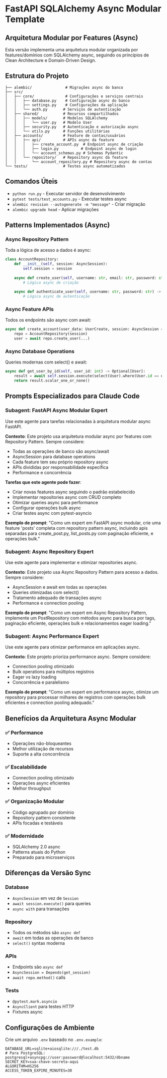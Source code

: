 # FastAPI SQLAlchemy Async Modular Template

## Arquitetura Modular por Features (Async)

Esta versão implementa uma arquitetura modular organizada por features/domínios com SQLAlchemy async, seguindo os princípios de Clean Architecture e Domain-Driven Design.

## Estrutura do Projeto
```
├── alembic/               # Migrações async do banco
├── src/
│   ├── core/              # Configurações e serviços centrais
│   │   ├── database.py    # Configuração async do banco
│   │   ├── settings.py    # Configurações da aplicação
│   │   └── auth.py       # Serviços de autenticação
│   ├── shared/           # Recursos compartilhados
│   │   ├── models/       # Modelos SQLAlchemy
│   │   │   └── user.py   # Modelo User
│   │   ├── security.py   # Autenticação e autorização async
│   │   └── utils.py      # Funções utilitárias
│   ├── accounts/         # Feature de contas/usuários
│   │   ├── api/          # APIs async da feature
│   │   │   ├── create_account.py  # Endpoint async de criação
│   │   │   ├── login.py          # Endpoint async de login
│   │   │   └── account_schemas.py # Schemas Pydantic
│   │   └── repository/   # Repository async da feature
│   │       └── account_repository.py # Repository async de contas
└── tests/                # Testes async automatizados
```

## Comandos Úteis
- `python run.py` - Executar servidor de desenvolvimento
- `pytest tests/test_accounts.py` - Executar testes async
- `alembic revision --autogenerate -m "message"` - Criar migração
- `alembic upgrade head` - Aplicar migrações

## Patterns Implementados (Async)

### Async Repository Pattern
Toda a lógica de acesso a dados é async:
```python
class AccountRepository:
    def __init__(self, session: AsyncSession):
        self.session = session
    
    async def create_user(self, username: str, email: str, password: str) -> User:
        # Lógica async de criação
    
    async def authenticate_user(self, username: str, password: str) -> Optional[User]:
        # Lógica async de autenticação
```

### Async Feature APIs
Todos os endpoints são async com await:
```python
async def create_account(user_data: UserCreate, session: AsyncSession = Depends(get_session)):
    repo = AccountRepository(session)
    user = await repo.create_user(...)
```

### Async Database Operations
Queries modernas com select() e await:
```python
async def get_user_by_id(self, user_id: int) -> Optional[User]:
    result = await self.session.execute(select(User).where(User.id == user_id))
    return result.scalar_one_or_none()
```

## Prompts Especializados para Claude Code

### Subagent: FastAPI Async Modular Expert
Use este agente para tarefas relacionadas à arquitetura modular async FastAPI.

**Contexto**: Este projeto usa arquitetura modular async por features com Repository Pattern. Sempre considere:
- Todas as operações de banco são async/await
- AsyncSession para database operations
- Cada feature tem seu próprio repository async
- APIs divididas por responsabilidade específica
- Performance e concorrência

**Tarefas que este agente pode fazer**:
- Criar novas features async seguindo o padrão estabelecido
- Implementar repositories async com CRUD completo
- Otimizar queries async para performance
- Configurar operações bulk async
- Criar testes async com pytest-asyncio

**Exemplo de prompt**:
"Como um expert em FastAPI async modular, crie uma feature 'posts' completa com repository pattern async, incluindo apis separadas para create_post.py, list_posts.py com paginação eficiente, e operações bulk."

### Subagent: Async Repository Expert
Use este agente para implementar e otimizar repositories async.

**Contexto**: Este projeto usa Async Repository Pattern para acesso a dados. Sempre considere:
- AsyncSession e await em todas as operações
- Queries otimizadas com select()
- Tratamento adequado de transações async
- Performance e connection pooling

**Exemplo de prompt**:
"Como um expert em Async Repository Pattern, implemente um PostRepository com métodos async para busca por tags, paginação eficiente, operações bulk e relacionamentos eager loading."

### Subagent: Async Performance Expert
Use este agente para otimizar performance em aplicações async.

**Contexto**: Este projeto prioriza performance async. Sempre considere:
- Connection pooling otimizado
- Bulk operations para múltiplos registros
- Eager vs lazy loading
- Concorrência e paralelismo

**Exemplo de prompt**:
"Como um expert em performance async, otimize um repository para processar milhares de registros com operações bulk eficientes e connection pooling adequado."

## Benefícios da Arquitetura Async Modular

### ✅ Performance
- Operações não-bloqueantes
- Melhor utilização de recursos
- Suporte a alta concorrência

### ✅ Escalabilidade
- Connection pooling otimizado
- Operações async eficientes
- Melhor throughput

### ✅ Organização Modular
- Código agrupado por domínio
- Repository pattern consistente
- APIs focadas e testáveis

### ✅ Modernidade
- SQLAlchemy 2.0 async
- Patterns atuais do Python
- Preparado para microserviços

## Diferenças da Versão Sync

### Database
- `AsyncSession` em vez de `Session`
- `await session.execute()` para queries
- `async with` para transações

### Repository
- Todos os métodos são `async def`
- `await` em todas as operações de banco
- `select()` syntax moderna

### APIs
- Endpoints são `async def`
- `AsyncSession = Depends(get_session)`
- `await repo.method()` calls

### Tests
- `@pytest.mark.asyncio`
- `AsyncClient` para testes HTTP
- Fixtures async

## Configurações de Ambiente

Crie um arquivo `.env` baseado no `.env.example`:
```
DATABASE_URL=sqlite+aiosqlite:///./test.db
# Para PostgreSQL: postgresql+asyncpg://user:password@localhost:5432/dbname
SECRET_KEY=sua-chave-secreta-aqui
ALGORITHM=HS256
ACCESS_TOKEN_EXPIRE_MINUTES=30
```
